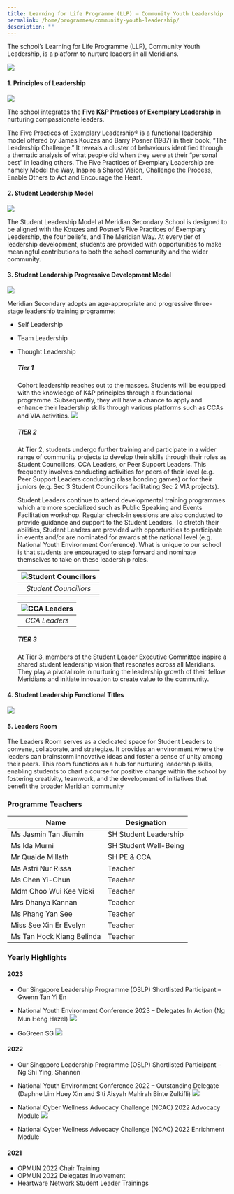 ```yaml
---
title: Learning for Life Programme (LLP) – Community Youth Leadership
permalink: /home/programmes/community-youth-leadership/
description: ""
---
```

The school’s Learning for Life Programme (LLP), Community Youth Leadership, is a platform to nurture leaders in all Meridians. 

![](/images/Uniquely%20Meridian/LLP%20Community%20Youth%20Leadership/llp_01.jpg)

#### 1. Principles of Leadership

![](/images/Uniquely%20Meridian/LLP%20Community%20Youth%20Leadership/llp_02.jpg)

The school integrates the **Five K&amp;P Practices of Exemplary Leadership** in nurturing compassionate leaders.

The Five Practices of Exemplary Leadership® is a functional leadership model offered by James Kouzes and Barry Posner (1987) in their book, “The Leadership Challenge.” It reveals a cluster of behaviours identified through a thematic analysis of what people did when they were at their “personal best” in leading others. The Five Practices of Exemplary Leadership are namely Model the Way, Inspire a Shared Vision, Challenge the Process, Enable Others to Act and Encourage the Heart.


#### 2. 	Student Leadership Model

![](/images/Uniquely%20Meridian/LLP%20Community%20Youth%20Leadership/llp_03.jpg)

The Student Leadership Model at Meridian Secondary School is designed to be aligned with the Kouzes and Posner’s Five Practices of Exemplary Leadership, the four beliefs, and The Meridian Way. At every tier of leadership development, students are provided with opportunities to make meaningful contributions to both the school community and the wider community.


#### 3. 	Student Leadership Progressive Development Model

![](/images/Uniquely%20Meridian/LLP%20Community%20Youth%20Leadership/llp_04.jpg)

Meridian Secondary adopts an age-appropriate and progressive three-stage leadership training programme:
* Self Leadership
* Team Leadership
* Thought Leadership

    ##### Tier 1
    Cohort leadership reaches out to the masses. Students will be equipped with the knowledge of K&P principles through a foundational programme. Subsequently, they will have a chance to apply and enhance their leadership skills through various platforms such as CCAs and VIA activities.
    ![](/images/Uniquely%20Meridian/LLP%20Community%20Youth%20Leadership/llp_05.jpg)

    ##### TIER 2 
    At Tier 2, students undergo further training and participate in a wider range of community projects to develop their skills through their roles as Student Councillors, CCA Leaders, or Peer Support Leaders. This frequently involves conducting activities for peers of their level (e.g. Peer Support Leaders conducting class bonding games) or for their juniors (e.g. Sec 3 Student Councillors facilitating Sec 2 VIA projects). 

    Student Leaders continue to attend developmental training programmes which are more specialized such as Public Speaking and Events Facilitation workshop. Regular check-in sessions are also conducted to provide guidance and support to the Student Leaders. To stretch their abilities, Student Leaders are provided with opportunities to participate in events and/or are nominated for awards at the national level (e.g. National Youth Environment Conference). What is unique to our school is that students are encouraged to step forward and nominate themselves to take on these leadership roles. 

    |![Student Councillors](/images/Uniquely%20Meridian/LLP%20Community%20Youth%20Leadership/llp_06.jpg)|
    |:---:|
    | *Student Councillors* |

    |![CCA Leaders](/images/Uniquely%20Meridian/LLP%20Community%20Youth%20Leadership/llp_07.jpg)|
    |:---:|
    |*CCA Leaders*|



    ##### TIER 3 
    At Tier 3, members of the Student Leader Executive Committee inspire a shared student leadership vision that resonates across all Meridians. They play a pivotal role in nurturing the leadership growth of their fellow Meridians and initiate innovation to create value to the community.




#### 4. 	Student Leadership Functional Titles

![](/images/Uniquely%20Meridian/LLP%20Community%20Youth%20Leadership/llp_11.jpg)


#### 5. 	Leaders Room
The Leaders Room serves as a dedicated space for Student Leaders to convene, collaborate, and strategize. It provides an environment where the leaders can brainstorm innovative ideas and foster a sense of unity among their peers. This room functions as a hub for nurturing leadership skills, enabling students to chart a course for positive change within the school by fostering creativity, teamwork, and the development of initiatives that benefit the broader Meridian community

### Programme Teachers

|Name|Designation|
|---|---|
|Ms Jasmin Tan Jiemin|SH Student Leadership|
|Ms Ida Murni|SH Student Well-Being|
|Mr Quaide Millath|SH PE &amp; CCA|
|Ms Astri Nur Rissa|Teacher|
|Ms Chen Yi-Chun|Teacher|
|Mdm Choo Wui Kee Vicki|Teacher|
|Mrs Dhanya Kannan|Teacher|
|Ms Phang Yan See|Teacher|
|Miss See Xin Er Evelyn|Teacher|
|Ms Tan Hock Kiang Belinda|Teacher|

### Yearly Highlights
#### 2023

* Our Singapore Leadership Programme (OSLP) Shortlisted Participant – Gwenn Tan Yi En
* National Youth Environment Conference 2023 – Delegates In Action (Ng Mun Heng Hazel)
![](/images/Uniquely%20Meridian/LLP%20Community%20Youth%20Leadership/llp_12.jpg)

* GoGreen SG
![](/images/Uniquely%20Meridian/LLP%20Community%20Youth%20Leadership/llp_13.jpg)

#### 2022
* Our Singapore Leadership Programme (OSLP) Shortlisted Participant – Ng Shi Ying, Shannen

* National Youth Environment Conference 2022 – Outstanding Delegate (Daphne Lim Huey Xin and Siti Aisyah Mahirah Binte Zulkifli)
![](/images/Uniquely%20Meridian/LLP%20Community%20Youth%20Leadership/llp_14.jpg)

* National Cyber Wellness Advocacy Challenge (NCAC) 2022 Advocacy Module
![](/images/Uniquely%20Meridian/LLP%20Community%20Youth%20Leadership/llp_15.jpg)

* National Cyber Wellness Advocacy Challenge (NCAC) 2022 Enrichment Module

#### 2021
* OPMUN 2022 Chair Training
* OPMUN 2022 Delegates Involvement
* Heartware Network Student Leader Trainings